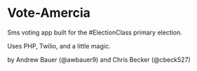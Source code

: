 Vote-Amercia
============

Sms voting app built for the #ElectionClass primary election.

Uses PHP, Twilio, and a little magic.

by Andrew Bauer (@awbauer9) and Chris Becker (@cbeck527)